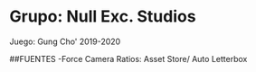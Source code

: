 # Grupo: Null Exc. Studios
Juego: Gung Cho'
2019-2020

##FUENTES
-Force Camera Ratios: Asset Store/ Auto Letterbox
